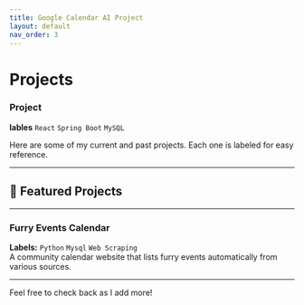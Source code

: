 ```yaml
---
title: Google Calendar AI Project
layout: default
nav_order: 3
---
```


# Projects
### **Project**
**lables** `React` `Spring Boot` `MySQL` 

Here are some of my current and past projects. Each one is labeled for easy reference.

---

## 🚀 Featured Projects


---

### **Furry Events Calendar**
**Labels:** `Python` `Mysql` `Web Scraping`  
A community calendar website that lists furry events automatically from various sources.

---

Feel free to check back as I add more!

